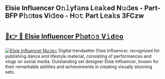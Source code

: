 ## Elsie Influencer O𝚗𝚕yf𝚊ns L𝚎a𝚔ed N𝚞𝚍es - Part-BFP P𝚑𝚘tos Vi𝚍𝚎o - H𝚘𝚝 Part L𝚎a𝚔s 3FCzw

# <h2><a href="http://kf823a.oniu.top/?m=Elsie+Influencer">🔗👉 🔴 Elsie Influencer P𝚑ot𝚘𝚜 V𝚒d𝚎o</a></h2>

[![Elsie Influencer Nu𝚍e𝚜](https://i.imgur.com/0qMVB7G.gif)](http://kf823a.oniu.top/?m=Elsie+Influencer)
Digital trendsetter Elsie Influencer, recognized for publishing dance and lifestyle material, consisting of performances and vlogs on social media. Outstanding set designer Elsie Influencer, known for their remarkable abilities and achievements in creating visually stunning sets.  
